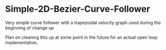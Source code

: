 # Simple-2D-Bezier-Curve-Follower
Very simple curve follower with a trapezoidal velocity graph used during the beginning of change up

Plan on cleaning this up at some point in the future for an actual open loop implementation, 
